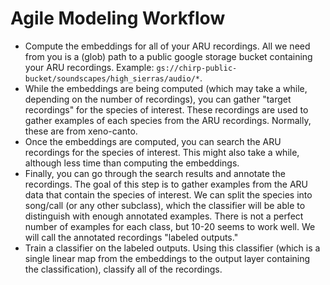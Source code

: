 # Agile Modeling Workflow

- Compute the embeddings for all of your ARU recordings. All we need from you is a (glob) path to a public google storage bucket containing your ARU recordings. Example: `gs://chirp-public-bucket/soundscapes/high_sierras/audio/*`.
- While the embeddings are being computed (which may take a while, depending on the number of recordings), you can gather "target recordings" for the species of interest. These recordings are used to gather examples of each species from the ARU recordings. Normally, these are from xeno-canto.
- Once the embeddings are computed, you can search the ARU recordings for the species of interest. This might also take a while, although less time than computing the embeddings.
- Finally, you can go through the search results and annotate the recordings. The goal of this step is to gather examples from the ARU data that contain the species of interest. We can split the species into song/call (or any other subclass), which the classifier will be able to distinguish with enough annotated examples. There is not a perfect number of examples for each class, but 10-20 seems to work well. We will call the annotated recordings "labeled outputs."
- Train a classifier on the labeled outputs. Using this classifier (which is a single linear map from the embeddings to the output layer containing the classification), classify all of the recordings.
